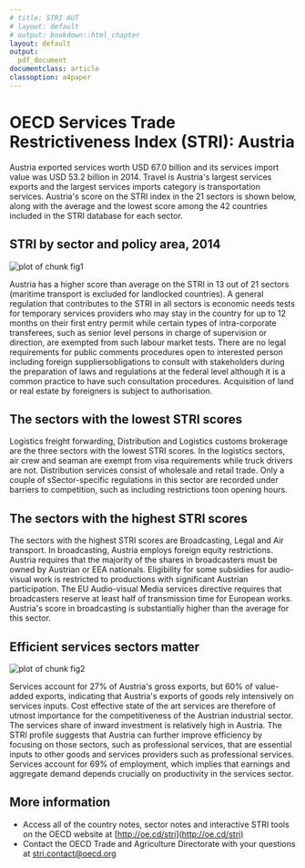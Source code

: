 ```yaml
---
# title: STRI AUT
# layout: default
# output: bookdown::html_chapter
layout: default
output:
  pdf_document
documentclass: article
classoption: a4paper
---
```




# OECD Services Trade Restrictiveness Index (STRI): Austria



Austria exported services worth USD 67.0 billion and its services import value was USD 53.2 billion in 2014. Travel is Austria's largest services exports and the largest services imports category is transportation services.
Austria's score on the STRI index in the 21 sectors is shown below, along with the average and the lowest score among the 42 countries included in the STRI database for each sector.

## STRI by sector and policy area, 2014
![plot of chunk fig1](figures/report_stri/AUT/fig1-1.png)

Austria has a higher score than average on the STRI in 13 out of 21 sectors (maritime transport is excluded for landlocked countries).
A general regulation that contributes to the STRI in all sectors is economic needs tests for temporary services providers who may stay in the country for up to 12 months on their first entry permit while certain types of intra-corporate transferees, such as senior level persons in charge of supervision or direction, are exempted from such labour market tests. There are no legal requirements for public comments procedures open to interested person including foreign suppliersobligations to consult with stakeholders during the preparation of laws and regulations  at the federal level although it is a common practice to have such consultation procedures. Acquisition of land or real estate by foreigners is subject to authorisation. 

## The sectors with the lowest STRI scores

Logistics freight forwarding, Distribution and Logistics customs brokerage are the three sectors with the lowest STRI scores.
In the logistics sectors, air crew and seaman  are exempt from visa requirements while truck drivers are not. Distribution services consist of wholesale and retail trade. Only a couple of sSector-specific regulations in this sector are recorded under barriers to competition, such as including restrictions toon opening hours.

## The sectors with the highest STRI scores

The sectors with the highest STRI scores are Broadcasting, Legal and Air transport.
In broadcasting, Austria employs foreign equity restrictions. Austria requires that the majority of the shares in broadcasters must be owned by Austrian or EEA nationals. Eligibility for some subsidies for audio-visual work is restricted to productions with significant Austrian participation. The EU Audio-visual Media services directive requires that broadcasters reserve at least half of transmission time for European works. Austria's score in broadcasting is substantially higher than the average for this sector.

## Efficient services sectors matter
![plot of chunk fig2](figures/report_stri/AUT/fig2-1.png)

Services account for 27% of Austria's gross exports, but 60% of value-added exports, indicating that Austria's exports of goods rely intensively on services inputs.
Cost effective state of the art services are therefore of utmost importance for the competitiveness of the Austrian industrial sector. The services share of inward investment is relatively high in Austria. The STRI profile suggests that Austria can further improve efficiency by focusing on those sectors, such as professional services, that are essential inputs to other goods and services providers such as professional services. Services account for 69% of employment, which implies that earnings and aggregate demand depends crucially on productivity in the services sector.

## More information

- Access all of the country notes, sector notes and interactive STRI tools on the OECD website at [http://oe.cd/stri](http://oe.cd/stri)
- Contact the OECD Trade and Agriculture Directorate with your questions at [stri.contact@oecd.org](mailto:stri.contact@oecd.org)

